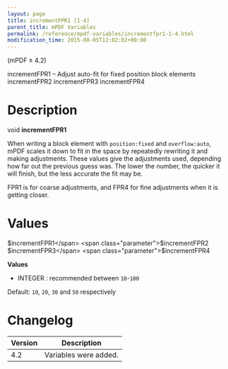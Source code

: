 ```yaml
---
layout: page
title: incrementFPR1 [1-4]
parent_title: mPDF Variables
permalink: /reference/mpdf-variables/incrementfpr1-1-4.html
modification_time: 2015-08-05T12:02:02+00:00
---
```


(mPDF &ge; 4.2)

incrementFPR1 – Adjust auto-fit for fixed position block elements
incrementFPR2
incrementFPR3
incrementFPR4

# Description

void **incrementFPR1**

When writing a block element with `position:fixed` and `overflow:auto`, mPDF scales it down to fit in the space by
repeatedly rewriting it and making adjustments. These values give the adjustments used, depending how far out the
previous guess was. The lower the number, the quicker it will finish, but the less accurate the fit may be.

FPR1 is for coarse adjustments, and FPR4 for fine adjustments when it is getting closer.

# Values

<span class="parameter">$incrementFPR1</span>
<span class="parameter">$incrementFPR2</span>
<span class="parameter">$incrementFPR3</span>
<span class="parameter">$incrementFPR4</span>

**Values**

* <span class="smallblock">INTEGER </span>: recommended between `10`-`100`

Default: `10`, `20`, `30` and `50` respectively

# Changelog

<table class="table">
<thead>
<tr>
  <th>Version</th>
  <th>Description</th>
</tr>
</thead>
<tbody>
<tr>
  <td>4.2</td>
  <td>Variables were added.</td>
</tr>
</tbody>
</table>

